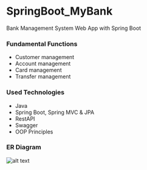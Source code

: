# SpringBoot_MyBank
Bank Management System Web App with Spring Boot

### Fundamental Functions
- Customer management
- Account management
- Card management
- Transfer management

### Used Technologies
- Java
- Spring Boot, Spring MVC & JPA
- RestAPI
- Swagger
- OOP Principles

### ER Diagram
![alt text](https://github.com/EylemGokdemir05/SpringBoot_MyBank/blob/main/er_diagram.png)
